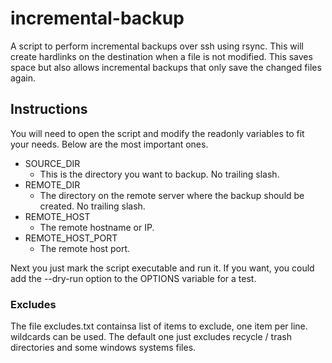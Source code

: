 # incremental-backup

A script to perform incremental backups over ssh using rsync. This will create hardlinks on the destination when a file is not modified. This saves space but also allows incremental backups that only save the changed files again.

## Instructions
You will need to open the script and modify the readonly variables to fit your needs. Below are the most important ones.
- SOURCE_DIR
  - This is the directory you want to backup. No trailing slash.
- REMOTE_DIR
  - The directory on the remote server where the backup should be created. No trailing slash.
- REMOTE_HOST
  - The remote hostname or IP.
- REMOTE_HOST_PORT
  - The remote host port.

Next you just mark the script executable and run it. If you want, you could add the --dry-run option to the OPTIONS variable for a test.

### Excludes
The file excludes.txt containsa list of items to exclude, one item per line. wildcards can be used. The default one just excludes recycle / trash directories and some windows systems files.
